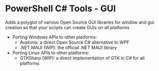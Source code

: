 # PowerShell C# Tools - GUI
Adds a polyglot of various Open Source GUI libraries for window and gui creation so that your scripts can create GUIs on all platforms
- Porting Windows APIs to other platforms:
  - Avalonia: a direct Open Source C# alternative to WPF
  - .NET MAUI (WIP): the official .NET MAUI library
- Porting Linux APIs to other platforms:
  - GTKSharp (WIP): a direct implementation of GTK in C# for all platforms
